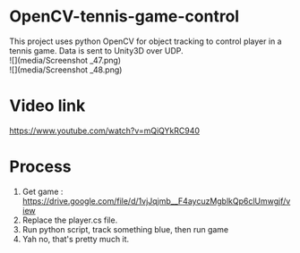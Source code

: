 # OpenCV-tennis-game-control
This project uses python OpenCV for object tracking to control player in a tennis game. Data is sent to Unity3D over UDP.<br>
![](media/Screenshot _47.png)<br>
![](media/Screenshot _48.png)<br>

# Video link
https://www.youtube.com/watch?v=mQiQYkRC940 



# Process
1) Get game : https://drive.google.com/file/d/1vjJqjmb__F4aycuzMgblkQp6clUmwgjf/view <br>
2) Replace the player.cs file.<br>
3) Run python script, track something blue, then run game<br>
4) Yah no, that's pretty much it.<br>
